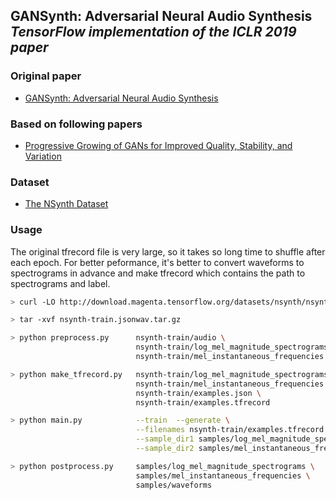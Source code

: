 ## GANSynth: Adversarial Neural Audio Synthesis<br><i>TensorFlow implementation of the ICLR 2019 paper</i>

### Original paper 
* [GANSynth: Adversarial Neural Audio Synthesis](https://openreview.net/pdf?id=H1xQVn09FX)

### Based on following papers
* [Progressive Growing of GANs for Improved Quality, Stability, and Variation](https://arxiv.org/pdf/1710.10196.pdf)

### Dataset
* [The NSynth Dataset](https://magenta.tensorflow.org/datasets/nsynth)

### Usage
The original tfrecord file is very large, so it takes so long time to shuffle after each epoch. For better peformance, it's better to convert waveforms to spectrograms in advance and make tfrecord which contains the path to spectrograms and label.

```bash
> curl -LO http://download.magenta.tensorflow.org/datasets/nsynth/nsynth-train.jsonwav.tar.gz

> tar -xvf nsynth-train.jsonwav.tar.gz

> python preprocess.py      nsynth-train/audio \
                            nsynth-train/log_mel_magnitude_spectrograms \
                            nsynth-train/mel_instantaneous_frequencies

> python make_tfrecord.py   nsynth-train/log_mel_magnitude_spectrograms \
                            nsynth-train/mel_instantaneous_frequencies \
                            nsynth-train/examples.json \
                            nsynth-train/examples.tfrecord

> python main.py            --train  --generate \
                            --filenames nsynth-train/examples.tfrecord \
                            --sample_dir1 samples/log_mel_magnitude_spectrograms \
                            --sample_dir2 samples/mel_instantaneous_frequencies

> python postprocess.py     samples/log_mel_magnitude_spectrograms \
                            samples/mel_instantaneous_frequencies \
                            samples/waveforms
```